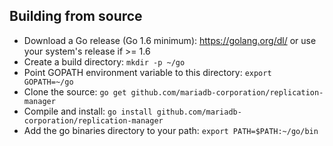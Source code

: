 ## Building from source

* Download a Go release (Go 1.6 minimum): https://golang.org/dl/ or use your system's release if >= 1.6
* Create a build directory: `mkdir -p ~/go`
* Point GOPATH environment variable to this directory: `export GOPATH=~/go`
* Clone the source: `go get github.com/mariadb-corporation/replication-manager`
* Compile and install: `go install github.com/mariadb-corporation/replication-manager`
* Add the go binaries directory to your path: `export PATH=$PATH:~/go/bin`

